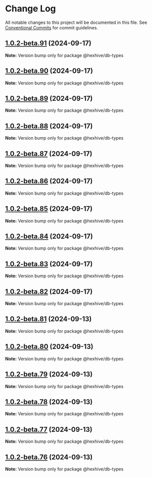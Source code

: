 # Change Log

All notable changes to this project will be documented in this file.
See [Conventional Commits](https://conventionalcommits.org) for commit guidelines.

## [1.0.2-beta.91](https://github.com/TheTechCompany/HexHive/compare/v1.0.2-beta.90...v1.0.2-beta.91) (2024-09-17)

**Note:** Version bump only for package @hexhive/db-types

## [1.0.2-beta.90](https://github.com/TheTechCompany/HexHive/compare/v1.0.2-beta.89...v1.0.2-beta.90) (2024-09-17)

**Note:** Version bump only for package @hexhive/db-types

## [1.0.2-beta.89](https://github.com/TheTechCompany/HexHive/compare/v1.0.2-beta.88...v1.0.2-beta.89) (2024-09-17)

**Note:** Version bump only for package @hexhive/db-types

## [1.0.2-beta.88](https://github.com/TheTechCompany/HexHive/compare/v1.0.2-beta.87...v1.0.2-beta.88) (2024-09-17)

**Note:** Version bump only for package @hexhive/db-types

## [1.0.2-beta.87](https://github.com/TheTechCompany/HexHive/compare/v1.0.2-beta.86...v1.0.2-beta.87) (2024-09-17)

**Note:** Version bump only for package @hexhive/db-types

## [1.0.2-beta.86](https://github.com/TheTechCompany/HexHive/compare/v1.0.2-beta.85...v1.0.2-beta.86) (2024-09-17)

**Note:** Version bump only for package @hexhive/db-types

## [1.0.2-beta.85](https://github.com/TheTechCompany/HexHive/compare/v1.0.2-beta.84...v1.0.2-beta.85) (2024-09-17)

**Note:** Version bump only for package @hexhive/db-types

## [1.0.2-beta.84](https://github.com/TheTechCompany/HexHive/compare/v1.0.2-beta.83...v1.0.2-beta.84) (2024-09-17)

**Note:** Version bump only for package @hexhive/db-types

## [1.0.2-beta.83](https://github.com/TheTechCompany/HexHive/compare/v1.0.2-beta.82...v1.0.2-beta.83) (2024-09-17)

**Note:** Version bump only for package @hexhive/db-types

## [1.0.2-beta.82](https://github.com/TheTechCompany/HexHive/compare/v1.0.2-beta.81...v1.0.2-beta.82) (2024-09-17)

**Note:** Version bump only for package @hexhive/db-types

## [1.0.2-beta.81](https://github.com/TheTechCompany/HexHive/compare/v1.0.2-beta.80...v1.0.2-beta.81) (2024-09-13)

**Note:** Version bump only for package @hexhive/db-types

## [1.0.2-beta.80](https://github.com/TheTechCompany/HexHive/compare/v1.0.2-beta.79...v1.0.2-beta.80) (2024-09-13)

**Note:** Version bump only for package @hexhive/db-types

## [1.0.2-beta.79](https://github.com/TheTechCompany/HexHive/compare/v1.0.2-beta.78...v1.0.2-beta.79) (2024-09-13)

**Note:** Version bump only for package @hexhive/db-types

## [1.0.2-beta.78](https://github.com/TheTechCompany/HexHive/compare/v1.0.2-beta.77...v1.0.2-beta.78) (2024-09-13)

**Note:** Version bump only for package @hexhive/db-types

## [1.0.2-beta.77](https://github.com/TheTechCompany/HexHive/compare/v1.0.2-beta.76...v1.0.2-beta.77) (2024-09-13)

**Note:** Version bump only for package @hexhive/db-types

## [1.0.2-beta.76](https://github.com/TheTechCompany/HexHive/compare/v1.0.2-beta.75...v1.0.2-beta.76) (2024-09-13)

**Note:** Version bump only for package @hexhive/db-types
